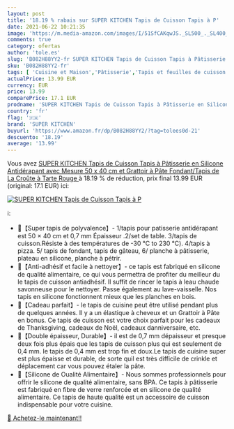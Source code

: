 ```yaml
---
layout: post
title: '18.19 % rabais sur SUPER KITCHEN Tapis de Cuisson Tapis à P'
date: 2021-06-22 10:21:35
image: 'https://m.media-amazon.com/images/I/51SfCAKqwJS._SL500_._SL400_.jpg'
comments: true
category: ofertas
author: 'tole.es'
slug: 'B082H88YY2-fr SUPER KITCHEN Tapis de Cuisson Tapis à Pâtisserie en...'
sku: 'B082H88YY2-fr'
tags: [ 'Cuisine et Maison','Pâtisserie','Tapis et feuilles de cuisson','Ustensiles à pâtisserie','super kitchen', ]
actualPrice: 13.99 EUR
currency: EUR
price: 13.99
comparePrice: 17.1 EUR
prodname: 'SUPER KITCHEN Tapis de Cuisson Tapis à Pâtisserie en Silicone Antidérapant avec Mesure 50 x 40 cm et Grattoir à Pâte  Fondant/Tapis de La Croûte à Tarte  Rouge '
country: 'fr'
flag: '🇫🇷'
brand: 'SUPER KITCHEN'
buyurl: 'https://www.amazon.fr/dp/B082H88YY2/?tag=tolees0d-21'
descuento: '18.19'
average: '13.99'
---
```


Vous avez [SUPER KITCHEN Tapis de Cuisson Tapis à Pâtisserie en Silicone Antidérapant avec Mesure 50 x 40 cm et Grattoir à Pâte  Fondant/Tapis de La Croûte à Tarte  Rouge ](https://www.amazon.fr/dp/B082H88YY2/?tag=tolees0d-21)  à  18.19 % de réduction, prix final  13.99 EUR (original: 17.1 EUR) ici:

[![SUPER KITCHEN Tapis de Cuisson Tapis à P](https://m.media-amazon.com/images/I/51SfCAKqwJS._SL500_._SL400_.jpg)](https://www.amazon.fr/dp/B082H88YY2/?tag=tolees0d-21)

ℹ️:

- 🎂【Super tapis de polyvalence】- 1/tapis pour patisserie antidérapant est 50 × 40 cm et 0,7 mm Épaisseur .2/set de table. 3/tapis de cuisson.Résiste à des températures de -30 ℃ to 230 ℃). 4/tapis à pizza. 5/ tapis de fondant, tapis de gâteau, 6/ planche à pâtisserie, plateau en silicone, planche à pétrir.
- 🍔【Anti-adhésif et facile à nettoyer】- ce tapis est fabriqué en silicone de qualité alimentaire, ce qui vous permettra de profiter du meilleur du le tapis de cuisson antiadhésif. Il suffit de rincer le tapis à leau chaude savonneuse pour le nettoyer. Passe également au lave-vaisselle. Nos tapis en silicone fonctionnent mieux que les planches en bois.
- 🍜【Cadeau parfait】- le tapis de cuisine peut être utilisé pendant plus de quelques années. Il y a un élastique à cheveux et un Grattoir à Pâte en bonus. Ce tapis de cuisson est votre choix parfait pour les cadeaux de Thanksgiving, cadeaux de Noël, cadeaux danniversaire, etc.
- 🍞【Double épaisseur, Durable】- il est de 0,7 mm dépaisseur et presque deux fois plus épais que les tapis de cuisson plus qui est seulement de 0,4 mm. le tapis de 0,4 mm est trop fin et doux.Le tapis de cuisine super est plus épaisse et durable, de sorte quil est très difficile de crinkle et déplacement car vous pouvez étaler la pâte.
- 🍟【Silicone de Oualité Alimentaire】- Nous sommes professionnels pour offrir le silicone de qualité alimentaire, sans BPA. Ce tapis à pâtisserie est fabriqué en fibre de verre renforcée et en silicone de qualité alimentaire. Ce tapis de haute qualité est un accessoire de cuisson indispensable pour votre cuisine.

[🛒 Achetez-le maintenant!!](https://www.amazon.fr/dp/B082H88YY2/?tag=tolees0d-21)
